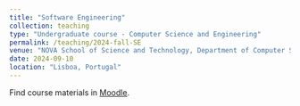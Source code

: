 ```yaml
---
title: "Software Engineering"
collection: teaching
type: "Undergraduate course - Computer Science and Engineering"
permalink: /teaching/2024-fall-SE
venue: "NOVA School of Science and Technology, Department of Computer Science"
date: 2024-09-10
location: "Lisboa, Portugal"
---
```


Find course materials in [Moodle](https://moodle.fct.unl.pt/course/view.php?id=9281).
